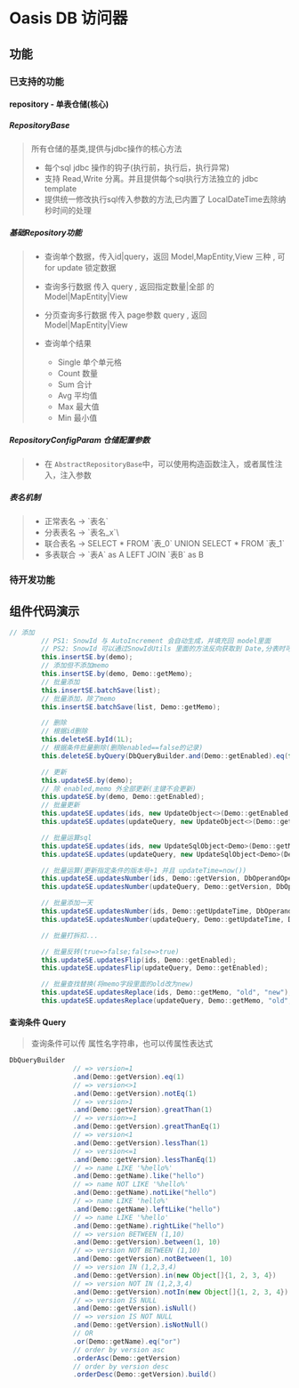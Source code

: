 # Oasis DB 访问器

## 功能

### 已支持的功能

#### repository - 单表仓储(核心)

##### RepositoryBase
> 所有仓储的基类,提供与jdbc操作的核心方法
> 
> + 每个sql jdbc 操作的钩子(执行前，执行后，执行异常)
> + 支持 Read,Write 分离。并且提供每个sql执行方法独立的 jdbc template
> + 提供统一修改执行sql传入参数的方法,已内置了 LocalDateTime去除纳秒时间的处理

##### 基础Repository功能

> + 查询单个数据，传入id|query，返回 Model,MapEntity,View 三种 , 可for update 锁定数据
> + 查询多行数据 传入 query , 返回指定数量|全部 的 Model|MapEntity|View
> + 分页查询多行数据 传入 page参数 query , 返回 Model|MapEntity|View
> 
> + 查询单个结果
>   + Single 单个单元格
>   + Count 数量
>   + Sum 合计
>   + Avg 平均值
>   + Max 最大值
>   + Min 最小值

##### RepositoryConfigParam 仓储配置参数

> + 在 `AbstractRepositoryBase`中，可以使用构造函数注入，或者属性注入，注入参数

##### 表名机制
> + 正常表名 -> \`表名\`
> + 分表表名 -> \`表名_x`\
> + 联合表名 -> SELECT * FROM \`表_0\` UNION SELECT * FROM \`表_1\`
> + 多表联合 -> \`表A\` as A LEFT JOIN \`表B\` as B
### 待开发功能


## 组件代码演示
```java
// 添加
        // PS1: SnowId 与 AutoIncrement 会自动生成，并填充回 model里面
        // PS2: SnowId 可以通过SnowIdUtils 里面的方法反向获取到 Date,分表时可能会有关
        this.insertSE.by(demo);
        // 添加但不添加memo
        this.insertSE.by(demo, Demo::getMemo);
        // 批量添加
        this.insertSE.batchSave(list);
        // 批量添加，除了memo
        this.insertSE.batchSave(list, Demo::getMemo);

        // 删除
        // 根据id删除
        this.deleteSE.byId(1L);
        // 根据条件批量删除(删除enabled==false的记录)
        this.deleteSE.byQuery(DbQueryBuilder.and(Demo::getEnabled).eq(false).build());

        // 更新
        this.updateSE.by(demo);
        // 除 enabled,memo 外全部更新(主键不会更新)
        this.updateSE.by(demo, Demo::getEnabled);
        // 批量更新
        this.updateSE.updates(ids, new UpdateObject<>(Demo::getEnabled, true), new UpdateObject<>(Demo::getUpdateTime, LocalDateTime.now()));
        this.updateSE.updates(updateQuery, new UpdateObject<>(Demo::getEnabled, true), new UpdateObject<>(Demo::getUpdateTime, LocalDateTime.now()));

        // 批量运算sql
        this.updateSE.updates(ids, new UpdateSqlObject<Demo>(Demo::getMemo, "demo=demo+'abc'"));
        this.updateSE.updates(updateQuery, new UpdateSqlObject<Demo>(Demo::getMemo, "demo=demo+'abc'"));

        // 批量运算(更新指定条件的版本号+1 并且 updateTime=now())
        this.updateSE.updatesNumber(ids, Demo::getVersion, DbOperandOperator.Add, 1, new UpdateObject<>(Demo::getUpdateTime, LocalDateTime.now()));
        this.updateSE.updatesNumber(updateQuery, Demo::getVersion, DbOperandOperator.Add, 1, new UpdateObject<>(Demo::getUpdateTime, LocalDateTime.now()));

        // 批量添加一天
        this.updateSE.updatesNumber(ids, Demo::getUpdateTime, DbOperandOperator.Add, 24 * 60 * 60);
        this.updateSE.updatesNumber(updateQuery, Demo::getUpdateTime, DbOperandOperator.Add, 24 * 60 * 60);

        // 批量打拆扣...

        // 批量反转(true=>false;false=>true)
        this.updateSE.updatesFlip(ids, Demo::getEnabled);
        this.updateSE.updatesFlip(updateQuery, Demo::getEnabled);

        // 批量查找替换(将memo字段里面的old改为new)
        this.updateSE.updatesReplace(ids, Demo::getMemo, "old", "new");
        this.updateSE.updatesReplace(updateQuery, Demo::getMemo, "old", "new");
```

#### 查询条件 Query
> 查询条件可以传 属性名字符串，也可以传属性表达式
```java
DbQueryBuilder
                // => version=1
                .and(Demo::getVersion).eq(1)
                // => version<>1
                .and(Demo::getVersion).notEq(1)
                // => version>1
                .and(Demo::getVersion).greatThan(1)
                // => version>=1
                .and(Demo::getVersion).greatThanEq(1)
                // => version<1
                .and(Demo::getVersion).lessThan(1)
                // => version<=1
                .and(Demo::getVersion).lessThanEq(1)
                // => name LIKE '%hello%'
                .and(Demo::getName).like("hello")
                // => name NOT LIKE '%hello%'
                .and(Demo::getName).notLike("hello")
                // => name LIKE 'hello%'
                .and(Demo::getName).leftLike("hello")
                // => name LIKE '%hello'
                .and(Demo::getName).rightLike("hello")
                // => version BETWEEN (1,10)
                .and(Demo::getVersion).between(1, 10)
                // => version NOT BETWEEN (1,10)
                .and(Demo::getVersion).notBetween(1, 10)
                // => version IN (1,2,3,4)
                .and(Demo::getVersion).in(new Object[]{1, 2, 3, 4})
                // => version NOT IN (1,2,3,4)
                .and(Demo::getVersion).notIn(new Object[]{1, 2, 3, 4})
                // => version IS NULL
                .and(Demo::getVersion).isNull()
                // => version IS NOT NULL
                .and(Demo::getVersion).isNotNull()
                // OR
                .or(Demo::getName).eq("or")
                // order by version asc
                .orderAsc(Demo::getVersion)
                // order by version desc
                .orderDesc(Demo::getVersion).build()
```